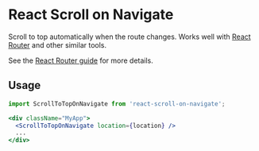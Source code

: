 # React Scroll on Navigate

Scroll to top automatically when the route changes.
Works well with [React Router](https://github.com/ReactTraining/react-router) and other similar tools.

See the [React Router guide](https://github.com/ReactTraining/react-router/blob/master/packages/react-router-dom/docs/guides/scroll-restoration.md) for more details.

## Usage

```jsx
import ScrollToTopOnNavigate from 'react-scroll-on-navigate';

<div className="MyApp">
  <ScrollToTopOnNavigate location={location} />
  ...
</div>
```
